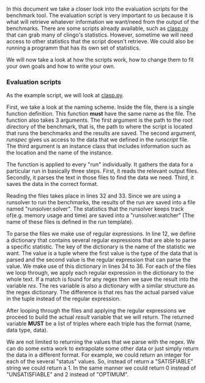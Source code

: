In this document we take a closer look into the evaluation scripts for the benchmark tool. The evaluation script is very important to us because it is what will retrieve whatever information we want/need from the output of the benchmarks. There are some scripts already available, such as [clasp.py](https://github.com/potassco/benchmark-tool/blob/master/src/benchmarktool/resultparser/clasp.py) that can grab many of clingo's statistics. However, sometime we will need access to other statistics that the script doesn't retrieve. We could also be running a programm that has its own set of statistics.

We will now take a look at how the scripts work, how to change them to fit your own goals and how to write your own.

### Evaluation scripts

As the example script, we will look at [clasp.py](https://github.com/potassco/benchmark-tool/blob/master/src/benchmarktool/resultparser/clasp.py).

First, we take a look at the naming scheme. Inside the file, there is a single function definition. This function **must** have the same name as the file. The function also takes 3 arguments. The first argument is the path to the root directory of the benchmark, that is, the path to where the script is located that runs the benchmarks and the results are saved. The second argument, *runspec* gives us access to the data that we defined in the *runscript* file. The third argument is an instance class that includes information such as the location and the name of the instance.

The function is applied to every "run" individually. It gathers the data for a particular run in basically three steps. First, it reads the relevant output files. Secondly, it parses the text in those files to find the data we need. Third, it saves the data in the correct format.

Reading the files takes place in lines 32 and 33. Since we are using a runsolver to run the benchmarks, the results of the run are saved into a file named "runsolver.solver". The statistics that the runsolver keeps track of(e.g. memory usage and time) are saved into a "runsolver.watcher" (The name of these files is defined in the run template). 

To parse the files we make use of regular expressions. In line 12, we define a dictionary that contains several regular expressions that are able to parse a specific statistic. The key of the dictionary is the name of the statistic we want. The value is a tuple where the first value is the type of the data that is parsed and the second value is the regular expression that can parse the value. We make use of this dictionary in lines 34 to 36. For each of the files we loop through, we apply each regular expression in the dictionary to the whole text. If a match is found for any regex then we save the result into the variable *res*. The res variable is also a dictionary with a similar structure as the regex dictionary. The difference is that res has the actual parsed value in the tuple instead of the regular expression. 

After looping through the files and applying the regular expressions we proceed to build the actual *result* variable that we will return. The returned variable **MUST** be a list of triples where each triple has the format (name, data type, data).

We are not limited to returning the values that we parse with the regex. We can do some extra work to extrapolate some other data or just simply return the data in a different format. For example, we could return an integer for each of the several "status" values. So, instead of return a "SATISFIABLE" string we could return a 1. In the same manner we could return 0 instead of "UNSATISFIABLE" and 2 instead of "OPTIMUM".